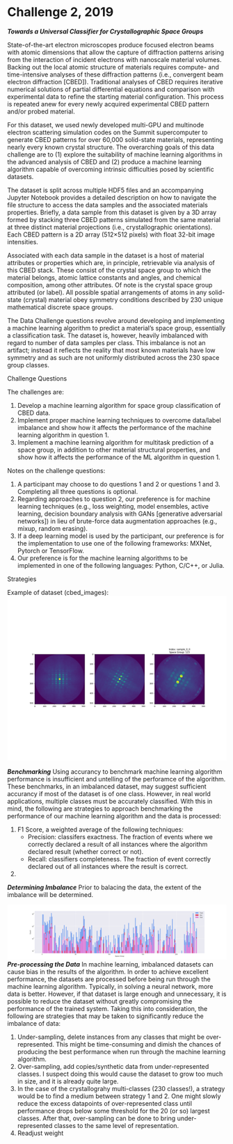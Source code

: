 # Challenge 2, 2019
***Towards a Universal Classifier for Crystallographic Space Groups***

State-of-the-art electron microscopes produce focused electron beams with atomic dimensions that allow the capture of diffraction patterns arising from the interaction of incident electrons with nanoscale material volumes. Backing out the local atomic structure of materials requires compute- and time-intensive analyses of these diffraction patterns (i.e., convergent beam electron diffraction [CBED]). Traditional analyses of CBED requires iterative numerical solutions of partial differential equations and comparison with experimental data to refine the starting material configuration. This process is repeated anew for every newly acquired experimental CBED pattern and/or probed material.

For this dataset, we used newly developed multi-GPU and multinode electron scattering simulation codes on the Summit supercomputer to generate CBED patterns for over 60,000 solid-state materials, representing nearly every known crystal structure. The overarching goals of this data challenge are to (1) explore the suitability of machine learning algorithms in the advanced analysis of CBED and (2) produce a machine learning algorithm capable of overcoming intrinsic difficulties posed by scientific datasets.

The dataset is split across multiple HDF5 files and an accompanying Jupyter Notebook provides a detailed description on how to navigate the file structure to access the data samples and the associated materials properties. Briefly, a data sample from this dataset is given by a 3D array formed by stacking three CBED patterns simulated from the same material at three distinct material projections (i.e., crystallographic orientations). Each CBED pattern is a 2D array (512×512 pixels) with float 32-bit image intensities.

Associated with each data sample in the dataset is a host of material attributes or properties which are, in principle, retrievable via analysis of this CBED stack. These consist of the crystal space group to which the material belongs, atomic lattice constants and angles, and chemical composition, among other attributes. Of note is the crystal space group attributed (or label). All possible spatial arrangements of atoms in any solid-state (crystal) material obey symmetry conditions described by 230 unique mathematical discrete space groups.

The Data Challenge questions revolve around developing and implementing a machine learning algorithm to predict a material’s space group, essentially a classification task. The dataset is, however, heavily imbalanced with regard to number of data samples per class. This imbalance is not an artifact; instead it reflects the reality that most known materials have low symmetry and as such are not uniformly distributed across the 230 space group classes.

Challenge Questions

The challenges are:

1. Develop a machine learning algorithm for space group classification of CBED data.
2. Implement proper machine learning techniques to overcome data/label imbalance and show how it affects the performance of the machine learning algorithm in question 1.
3. Implement a machine learning algorithm for multitask prediction of a space group, in addition to other material structural properties, and show how it affects the performance of the ML algorithm in question 1.

Notes on the challenge questions:
1. A participant may choose to do questions 1 and 2 or questions 1 and 3. Completing all three questions is optional.
2. Regarding approaches to question 2, our preference is for machine learning techniques (e.g., loss weighting, model ensembles, active learning, decision boundary analysis with GANs [generative adversarial networks]) in lieu of brute-force data augmentation approaches (e.g., mixup, random erasing).
3. If a deep learning model is used by the participant, our preference is for the implementation to use one of the following frameworks: MXNet, Pytorch or TensorFlow.
4. Our preference is for the machine learning algorithms to be implemented in one of the following languages: Python, C/C++, or Julia.

Strategies

Example of dataset (cbed_images):
![Example_of_Images](sample_images/cbed_stack.png?raw=true "Sample_0_0 Images")

***Benchmarking***
Using accurancy to benchmark machine learning algorithm performance is insufficient and untelling of the perforamce of the algorithm. These benchmarks, in an imbalanced dataset, may suggest sufficient accurancy if most of the dataset is of one class. However, in real world applications, multiple classes must be accurately classified. With this in mind, the following are strategies to approach benchmarking the performance of our machine learning algorithm and the data is processed:
1. F1 Score, a weighted average of the following techniques:
	- Precision: classifers exactness. The fraction of events where we correctly declared a result of all instances where the algorithm declared result (whether correct or not).
	- Recall: classifiers completeness. The fraction of event correctly declared out of all instances where the result is correct.
2. 
***Determining Imbalance***
Prior to balacing the data, the extent of the imbalance will be determined. 

![Space_Group_Distribution](distributions/graphs/distributions_bar_log.png?raw=true "Space Group Distribution")
***Pre-processing the Data***
In machine learning, imbalanced datasets can cause bias in the results of the algorithm. In order to achieve excellent performance, the datasets are processed before being run through the machine learning algorithm. Typically, in solving a neural network, more data is better. However, if that dataset is large enough and unnecessary, it is possible to reduce the dataset without greatly compromising the performance of the trained system. Taking this into consideration, the following are strategies that may be taken to significantly reduce the imbalance of data:
1. Under-sampling, delete instances from any classes that might be over-represented. This might be time-consuming and dimish the chances of producing the best performance when run through the machine learning algorithm.
2. Over-sampling, add copies/synthetic data from under-represented classes. I suspect doing this would cause the dataset to grow too much in size, and it is already quite large. 
3. In the case of the crystallograhy multi-classes (230 classes!), a strategy would be to find a medium between strategy 1 and 2. One might slowly reduce the excess datapoints of over-represented class until performance drops below some threshold for the 20 (or so) largest classes. After that, over-sampling can be done to bring under-represented classes to the same level of representation. 
4. Readjust weight 
